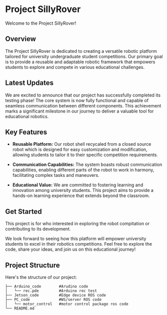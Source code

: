 # Project SillyRover 
Welcome to the Project SillyRover!
## Overview
The Project SillyRover is dedicated to creating a versatile robotic platform tailored for university undergraduate student competitions. Our primary goal is to provide a reusable and adaptable robotic framework that empowers students to explore and compete in various educational challenges.

## Latest Updates
We are excited to announce that our project has successfully completed its testing phase! The core system is now fully functional and capable of seamless communication between different components. This achievement marks a significant milestone in our journey to deliver a valuable tool for educational robotics.

## Key Features
* **Reusable Platform:** Our robot shell recycaled from a closed source robot which is designed for easy customization and modification, allowing students to tailor it to their specific competition requirements.
* **Communication Capabilities:** The system boasts robust communication capabilities, enabling different parts of the robot to work in harmony, facilitating complex tasks and maneuvers.

* **Educational Value:** We are committed to fostering learning and innovation among university students. This project aims to provide a hands-on learning experience that extends beyond the classroom.

## Get Started
This project is for who interested in exploring the robot compitation or contributing to its development.

We look forward to seeing how this platform will empower university students to excel in their robotics competitions. Feel free to explore the code, share your ideas, and join us on this educational journey!
## Project Structure
Here's the structure of our project:

```plaintext
├── Arduino_code        #Arudino code
│   └── rec.pde         #Arduino rec test
├── Jetson_code         #Edge device ROS code
├── PC_code             #WS/server ROS code
│   └── motor_control   #motor control package ros code
└── README.md